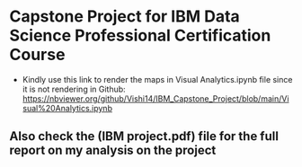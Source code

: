 <h1>Capstone Project for IBM Data Science Professional Certification Course</h1>

* Kindly use this link to render the maps in Visual Analytics.ipynb file since it is not rendering in Github: https://nbviewer.org/github/Vishi14/IBM_Capstone_Project/blob/main/Visual%20Analytics.ipynb

<h2>Also check the (IBM project.pdf) file for the full report on my analysis on the project</h2>
